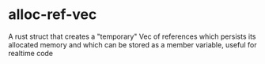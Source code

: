 # alloc-ref-vec
A rust struct that creates a "temporary" Vec of references which persists its allocated memory and which can be stored as a member variable, useful for realtime code
